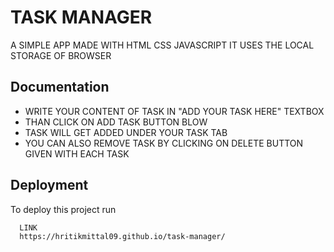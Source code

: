 
# TASK MANAGER

A SIMPLE APP MADE WITH HTML CSS JAVASCRIPT IT USES THE LOCAL STORAGE OF BROWSER


## Documentation

- WRITE YOUR CONTENT OF TASK IN "ADD YOUR TASK HERE" TEXTBOX
- THAN CLICK ON ADD TASK BUTTON BLOW
- TASK WILL GET ADDED UNDER YOUR TASK TAB
- YOU CAN ALSO REMOVE TASK BY CLICKING ON DELETE BUTTON GIVEN WITH EACH TASK 


## Deployment

To deploy this project run

```bash
  LINK 
  https://hritikmittal09.github.io/task-manager/ 

```

